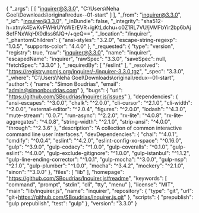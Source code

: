 {
  "_args": [
    [
      "inquirer@3.3.0",
      "C:\\Users\\Neha Goel\\Downloads\\original\\redux--01-start"
    ]
  ],
  "_from": "inquirer@3.3.0",
  "_id": "inquirer@3.3.0",
  "_inBundle": false,
  "_integrity": "sha512-h+xtnyk4EwKvFWHrUYsWErEVR+igKtLdchu+o0Z1RL7VU/jVMFbYir2bp6bAj8efFNxWqHX0dIss6fJQ+/+qeQ==",
  "_location": "/inquirer",
  "_phantomChildren": {
    "ansi-styles": "3.2.0",
    "escape-string-regexp": "1.0.5",
    "supports-color": "4.4.0"
  },
  "_requested": {
    "type": "version",
    "registry": true,
    "raw": "inquirer@3.3.0",
    "name": "inquirer",
    "escapedName": "inquirer",
    "rawSpec": "3.3.0",
    "saveSpec": null,
    "fetchSpec": "3.3.0"
  },
  "_requiredBy": [
    "/eslint"
  ],
  "_resolved": "https://registry.npmjs.org/inquirer/-/inquirer-3.3.0.tgz",
  "_spec": "3.3.0",
  "_where": "C:\\Users\\Neha Goel\\Downloads\\original\\redux--01-start",
  "author": {
    "name": "Simon Boudrias",
    "email": "admin@simonboudrias.com"
  },
  "bugs": {
    "url": "https://github.com/SBoudrias/Inquirer.js/issues"
  },
  "dependencies": {
    "ansi-escapes": "^3.0.0",
    "chalk": "^2.0.0",
    "cli-cursor": "^2.1.0",
    "cli-width": "^2.0.0",
    "external-editor": "^2.0.4",
    "figures": "^2.0.0",
    "lodash": "^4.3.0",
    "mute-stream": "0.0.7",
    "run-async": "^2.2.0",
    "rx-lite": "^4.0.8",
    "rx-lite-aggregates": "^4.0.8",
    "string-width": "^2.1.0",
    "strip-ansi": "^4.0.0",
    "through": "^2.3.6"
  },
  "description": "A collection of common interactive command line user interfaces.",
  "devDependencies": {
    "chai": "^4.0.1",
    "cmdify": "^0.0.4",
    "eslint": "^4.2.0",
    "eslint-config-xo-space": "^0.16.0",
    "gulp": "^3.9.0",
    "gulp-codacy": "^1.0.0",
    "gulp-coveralls": "^0.1.0",
    "gulp-eslint": "^4.0.0",
    "gulp-exclude-gitignore": "^1.0.0",
    "gulp-istanbul": "^1.1.2",
    "gulp-line-ending-corrector": "^1.0.1",
    "gulp-mocha": "^3.0.0",
    "gulp-nsp": "^2.1.0",
    "gulp-plumber": "^1.0.0",
    "mocha": "^3.4.2",
    "mockery": "^2.1.0",
    "sinon": "^3.0.0"
  },
  "files": [
    "lib"
  ],
  "homepage": "https://github.com/SBoudrias/Inquirer.js#readme",
  "keywords": [
    "command",
    "prompt",
    "stdin",
    "cli",
    "tty",
    "menu"
  ],
  "license": "MIT",
  "main": "lib/inquirer.js",
  "name": "inquirer",
  "repository": {
    "type": "git",
    "url": "git+https://github.com/SBoudrias/Inquirer.js.git"
  },
  "scripts": {
    "prepublish": "gulp prepublish",
    "test": "gulp"
  },
  "version": "3.3.0"
}
